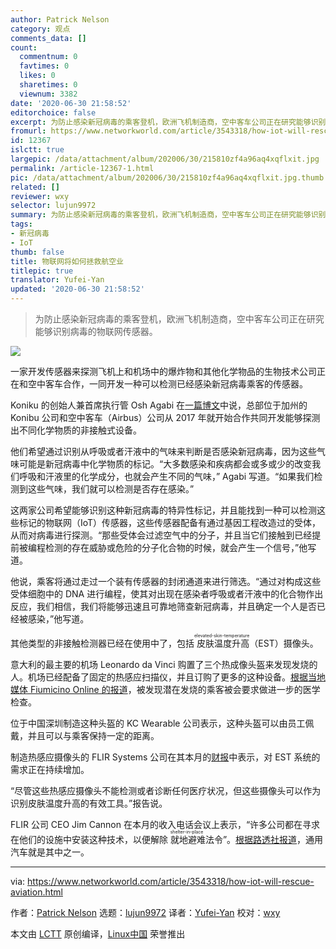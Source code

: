 ```yaml
---
author: Patrick Nelson
category: 观点
comments_data: []
count:
  commentnum: 0
  favtimes: 0
  likes: 0
  sharetimes: 0
  viewnum: 3382
date: '2020-06-30 21:58:52'
editorchoice: false
excerpt: 为防止感染新冠病毒的乘客登机，欧洲飞机制造商，空中客车公司正在研究能够识别病毒的物联网传感器。
fromurl: https://www.networkworld.com/article/3543318/how-iot-will-rescue-aviation.html
id: 12367
islctt: true
largepic: /data/attachment/album/202006/30/215810zf4a96aq4xqflxit.jpg
permalink: /article-12367-1.html
pic: /data/attachment/album/202006/30/215810zf4a96aq4xqflxit.jpg.thumb.jpg
related: []
reviewer: wxy
selector: lujun9972
summary: 为防止感染新冠病毒的乘客登机，欧洲飞机制造商，空中客车公司正在研究能够识别病毒的物联网传感器。
tags:
- 新冠病毒
- IoT
thumb: false
title: 物联网将如何拯救航空业
titlepic: true
translator: Yufei-Yan
updated: '2020-06-30 21:58:52'
---
```



> 
> 为防止感染新冠病毒的乘客登机，欧洲飞机制造商，空中客车公司正在研究能够识别病毒的物联网传感器。
> 
> 
> 


![](/data/attachment/album/202006/30/215810zf4a96aq4xqflxit.jpg)


一家开发传感器来探测飞机上和机场中的爆炸物和其他化学物品的生物技术公司正在和空中客车合作，一同开发一种可以检测已经感染新冠病毒乘客的传感器。


Koniku 的创始人兼首席执行管 Osh Agabi 在[一篇博文](https://www.linkedin.com/pulse/what-happens-when-airports-open-back-up-osh-agabi/?src=aff-lilpar&veh=aff_src.aff-lilpar_c.partners_pkw.10078_plc.Skimbit%20Ltd._pcrid.449670_learning&trk=aff_src.aff-lilpar_c.partners_pkw.10078_plc.Skimbit%20Ltd._pcrid.449670_learning&clickid=WNmzMlyalxyOUI7wUx0Mo34HUkiwwpy%3APQ3X1Y0&irgwc=1)中说，总部位于加州的 Konibu 公司和空中客车（Airbus）公司从 2017 年就开始合作共同开发能够探测出不同化学物质的非接触式设备。


他们希望通过识别从呼吸或者汗液中的气味来判断是否感染新冠病毒，因为这些气味可能是新冠病毒中化学物质的标记。“大多数感染和疾病都会或多或少的改变我们呼吸和汗液里的化学成分，也就会产生不同的气味，” Agabi 写道。“如果我们检测到这些气味，我们就可以检测是否存在感染。”


这两家公司希望能够识别这种新冠病毒的特异性标记，并且能找到一种可以检测这些标记的物联网（IoT）传感器，这些传感器配备有通过基因工程改造过的受体，从而对病毒进行探测。“那些受体会过滤空气中的分子，并且当它们接触到已经提前被编程检测的存在威胁或危险的分子化合物的时候，就会产生一个信号，”他写道。


他说，乘客将通过走过一个装有传感器的封闭通道来进行筛选。“通过对构成这些受体细胞中的 DNA 进行编程，使其对出现在感染者呼吸或者汗液中的化合物作出反应，我们相信，我们将能够迅速且可靠地筛查新冠病毒，并且确定一个人是否已经被感染，”他写道。


其他类型的非接触检测器已经在使用中了，包括<ruby> 皮肤温度升高 <rt>  elevated-skin-temperature </rt></ruby>（EST）摄像头。


意大利的最主要的机场 Leonardo da Vinci 购置了三个热成像头盔来发现发烧的人。机场已经配备了固定的热感应扫描仪，并且订购了更多的这种设备。[根据当地媒体 Fiumicino Online 的报道](https://www.fiumicino-online.it/articoli/cronaca-2/fase-2-all-aeroporto-di-fiumicino-lo-smart-helmet-per-controllare-la-febbre-a-distanza)，被发现潜在发烧的乘客被会要求做进一步的医学检查。


位于中国深圳制造这种头盔的 KC Wearable 公司表示，这种头盔可以由员工佩戴，并且可以与乘客保持一定的距离。


制造热感应摄像头的 FLIR Systems 公司在其本月的[财报](https://flir.gcs-web.com/news-releases/news-release-details/flir-systems-announces-first-quarter-2020-financial-results)中表示，对 EST 系统的需求正在持续增加。


“尽管这些热感应摄像头不能检测或者诊断任何医疗状况，但这些摄像头可以作为识别皮肤温度升高的有效工具。”报告说。


FLIR 公司 CEO Jim Cannon 在本月的收入电话会议上表示，“许多公司都在寻求在他们的设施中安装这种技术，以便解除<ruby> 就地避难 <rt>  shelter-in-place </rt></ruby>法令”。[根据路透社报道](https://uk.reuters.com/article/us-flir-systems-gm/general-motors-taps-flir-systems-for-fever-check-cameras-at-factories-idUKKBN22J02B)，通用汽车就是其中之一。




---


via: <https://www.networkworld.com/article/3543318/how-iot-will-rescue-aviation.html>


作者：[Patrick Nelson](https://www.networkworld.com/author/Patrick-Nelson/) 选题：[lujun9972](https://github.com/lujun9972) 译者：[Yufei-Yan](https://github.com/Yufei-Yan) 校对：[wxy](https://github.com/wxy)


本文由 [LCTT](https://github.com/LCTT/TranslateProject) 原创编译，[Linux中国](https://linux.cn/) 荣誉推出